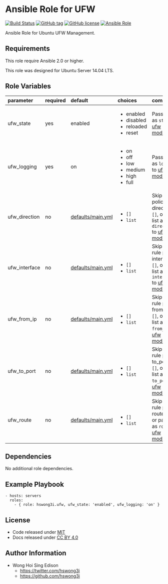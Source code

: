 Ansible Role for UFW
====================

[![Build Status](https://travis-ci.org/pantarei/ansible-role-ufw.svg?branch=master)](https://travis-ci.org/pantarei/ansible-role-ufw)
[![GitHub tag](https://img.shields.io/github/tag/pantarei/ansible-role-ufw.svg)](https://github.com/pantarei/ansible-role-ufw)
[![GitHub license](https://img.shields.io/github/license/pantarei/ansible-role-ufw.svg)](https://github.com/pantarei/ansible-role-ufw/blob/master/LICENSE)
[![Ansible Role](https://img.shields.io/ansible/role/6153.svg)](https://galaxy.ansible.com/detail#/role/6153)

Ansible Role for Ubuntu UFW Management.

Requirements
------------

This role require Ansible 2.0 or higher.

This role was designed for Ubuntu Server 14.04 LTS.

Role Variables
--------------

<table>
<colgroup>
<col width="20%" />
<col width="20%" />
<col width="20%" />
<col width="20%" />
<col width="20%" />
</colgroup>
<thead>
<tr class="header">
<th align="left">parameter</th>
<th align="left">required</th>
<th align="left">default</th>
<th align="left">choices</th>
<th align="left">comments</th>
</tr>
</thead>
<tbody>
<tr class="odd">
<td align="left">ufw_state</td>
<td align="left">yes</td>
<td align="left">enabled</td>
<td align="left"><ul>
<li>enabled</li>
<li>disabled</li>
<li>reloaded</li>
<li>reset</li>
</ul></td>
<td align="left">Pass value as <code>state</code> to <a href="http://docs.ansible.com/ansible/ufw_module.html">ufw module</a>.</td>
</tr>
<tr class="even">
<td align="left">ufw_logging</td>
<td align="left">yes</td>
<td align="left">on</td>
<td align="left"><ul>
<li>on</li>
<li>off</li>
<li>low</li>
<li>medium</li>
<li>high</li>
<li>full</li>
</ul></td>
<td align="left">Pass value as <code>logging</code> to <a href="http://docs.ansible.com/ansible/ufw_module.html">ufw module</a>.</td>
</tr>
<tr class="odd">
<td align="left">ufw_direction</td>
<td align="left">no</td>
<td align="left"><a href="https://github.com/pantarei/ansible-role-ufw/blob/master/defaults/main.yml">defaults/main.yml</a></td>
<td align="left"><ul>
<li><code>[]</code></li>
<li><code>list</code></li>
</ul></td>
<td align="left">Skip setup policy per direction if <code>[]</code>, or pass list as <code>direction</code> to <a href="http://docs.ansible.com/ansible/ufw_module.html">ufw module</a>.</td>
</tr>
<tr class="even">
<td align="left">ufw_interface</td>
<td align="left">no</td>
<td align="left"><a href="https://github.com/pantarei/ansible-role-ufw/blob/master/defaults/main.yml">defaults/main.yml</a></td>
<td align="left"><ul>
<li><code>[]</code></li>
<li><code>list</code></li>
</ul></td>
<td align="left">Skip setup rule per interface if <code>[]</code>, or pass list as <code>interface</code> to <a href="http://docs.ansible.com/ansible/ufw_module.html">ufw module</a>.</td>
</tr>
<tr class="odd">
<td align="left">ufw_from_ip</td>
<td align="left">no</td>
<td align="left"><a href="https://github.com/pantarei/ansible-role-ufw/blob/master/defaults/main.yml">defaults/main.yml</a></td>
<td align="left"><ul>
<li><code>[]</code></li>
<li><code>list</code></li>
</ul></td>
<td align="left">Skip setup rule per from_ip if <code>[]</code>, or pass list as <code>from_ip</code> to <a href="http://docs.ansible.com/ansible/ufw_module.html">ufw module</a>.</td>
</tr>
<tr class="even">
<td align="left">ufw_to_port</td>
<td align="left">no</td>
<td align="left"><a href="https://github.com/pantarei/ansible-role-ufw/blob/master/defaults/main.yml">defaults/main.yml</a></td>
<td align="left"><ul>
<li><code>[]</code></li>
<li><code>list</code></li>
</ul></td>
<td align="left">Skip setup rule per to_port if <code>[]</code>, or pass list as <code>to_port</code> to <a href="http://docs.ansible.com/ansible/ufw_module.html">ufw module</a>.</td>
</tr>
<tr class="odd">
<td align="left">ufw_route</td>
<td align="left">no</td>
<td align="left"><a href="https://github.com/pantarei/ansible-role-ufw/blob/master/defaults/main.yml">defaults/main.yml</a></td>
<td align="left"><ul>
<li><code>[]</code></li>
<li><code>list</code></li>
</ul></td>
<td align="left">Skip setup rule per route if <code>[]</code>, or pass list as <code>route</code> to <a href="http://docs.ansible.com/ansible/ufw_module.html">ufw module</a>.</td>
</tr>
</tbody>
</table>

Dependencies
------------

No additional role dependencies.

Example Playbook
----------------

    - hosts: servers
      roles:
        - { role: hswong3i.ufw, ufw_state: 'enabled', ufw_logging: 'on' }

License
-------

-   Code released under [MIT](https://github.com/pantarei/ansible-role-ufw/blob/master/LICENSE)
-   Docs released under [CC BY 4.0](http://creativecommons.org/licenses/by/4.0/)

Author Information
------------------

-   Wong Hoi Sing Edison
    -   <https://twitter.com/hswong3i>
    -   <https://github.com/hswong3i>

